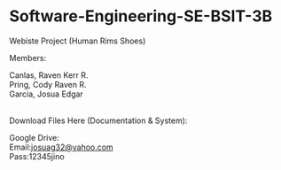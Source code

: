 # Software-Engineering-SE-BSIT-3B
Webiste Project (Human Rims Shoes)

Members:

 Canlas, Raven Kerr R. <br>
 Pring, Cody Raven R. <br>
 Garcia, Josua Edgar
<br>
<br>

Download Files Here (Documentation & System):<br>

Google Drive:<br>
Email:josuag32@yahoo.com<br>
Pass:12345jino
